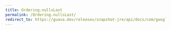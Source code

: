 ```yaml
---
title: Ordering.nullsLast
permalink: /Ordering.nullsLast/
redirect_to: https://guava.dev/releases/snapshot-jre/api/docs/com/google/common/collect/Ordering.html#nullsLast--
---
```

